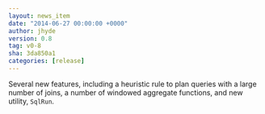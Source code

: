 ```yaml
---
layout: news_item
date: "2014-06-27 00:00:00 +0000"
author: jhyde
version: 0.8
tag: v0-8
sha: 3da850a1
categories: [release]
---
```

<!--
{% comment %}
Licensed to the Apache Software Foundation (ASF) under one or more
contributor license agreements.  See the NOTICE file distributed with
this work for additional information regarding copyright ownership.
The ASF licenses this file to you under the Apache License, Version 2.0
(the "License"); you may not use this file except in compliance with
the License.  You may obtain a copy of the License at

http://www.apache.org/licenses/LICENSE-2.0

Unless required by applicable law or agreed to in writing, software
distributed under the License is distributed on an "AS IS" BASIS,
WITHOUT WARRANTIES OR CONDITIONS OF ANY KIND, either express or implied.
See the License for the specific language governing permissions and
limitations under the License.
{% endcomment %}
-->

Several new features, including a heuristic rule to plan queries with
a large number of joins, a number of windowed aggregate functions, and
new utility, `SqlRun`.
